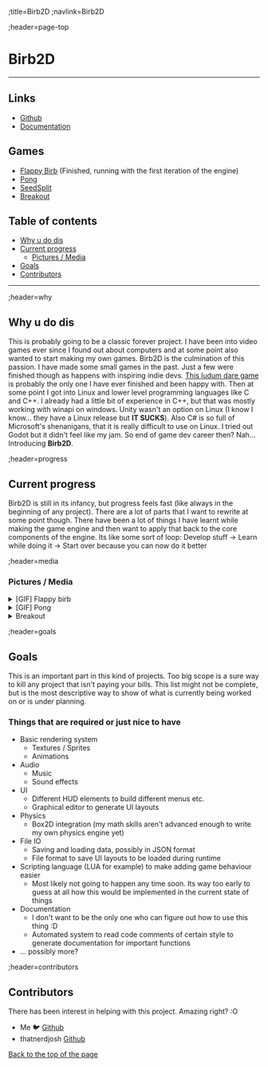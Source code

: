 ;title=Birb2D
;navlink=Birb2D

;header=page-top
# Birb2D
---
## Links
* [Github](https://github.com/Toasterbirb/Birb2D)
* [Documentation](./birb2d_docs/index.html)

## Games
* [Flappy Birb](https://github.com/Toasterbirb/Flappy-Birb) (Finished, running with the first iteration of the engine)
* [Pong](https://github.com/Toasterbirb/Pong)
* [SeedSplit](https://github.com/Toasterbirb/SeedSplit)
* [Breakout](https://github.com/Toasterbirb/Breakout)

## Table of contents
* [Why u do dis](#why)
* [Current progress](#progress)
	* [Pictures / Media](#media)
* [Goals](#goals)
* [Contributors](#contributors)
<break>

---

;header=why
## Why u do dis
This is probably going to be a classic forever project. I have been into video games ever since I found out about computers and at some point also wanted to start making my own games. Birb2D is the culmination of this passion. I have made some small games in the past. Just a few were finished though as happens with inspiring indie devs. [This ludum dare game](https://ldjam.com/events/ludum-dare/43/studyhard) is probably the only one I have ever finished and been happy with.
<break>
Then at some point I got into Linux and lower level programming languages like C and C++. I already had a little bit of experience in C++, but that was mostly working with winapi on windows. Unity wasn't an option on Linux (I know I know... they have a Linux release but **IT SUCKS**). Also C# is so full of Microsoft's shenanigans, that it is really difficult to use on Linux. I tried out Godot but it didn't feel like my jam. So end of game dev career then? Nah... Introducing **Birb2D**.

;header=progress
## Current progress
Birb2D is still in its infancy, but progress feels fast (like always in the beginning of any project). There are a lot of parts that I want to rewrite at some point though. There have been a lot of things I have learnt while making the game engine and then want to apply that back to the core components of the engine. Its like some sort of loop: Develop stuff -> Learn while doing it -> Start over because you can now do it better

<break>

;header=media
### Pictures / Media
<details>
	<summary>[GIF] Flappy birb</summary>

![Flappy Birb](https://github.com/Toasterbirb/Flappy-Birb/raw/main/press/flappy_birb.gif)

</details>

<details>
	<summary>[GIF] Pong</summary>

![Ping pong](./pics/pong.gif)

</details>

<details>
	<summary>Breakout</summary>

![Breakout](https://github.com/Toasterbirb/Breakout/raw/master/screenshot.png)

</details>

;header=goals
## Goals
This is an important part in this kind of projects. Too big scope is a sure way to kill any project that isn't paying your bills. This list might not be complete, but is the most descriptive way to show of what is currently being worked on or is under planning.
<break>
### Things that are required or just nice to have
* Basic rendering system
	* Textures / Sprites
	* Animations
* Audio
	* Music
	* Sound effects
* UI
	* Different HUD elements to build different menus etc.
	* Graphical editor to generate UI layouts
* Physics
	* Box2D integration (my math skills aren't advanced enough to write my own physics engine yet)
* File IO
	* Saving and loading data, possibly in JSON format
	* File format to save UI layouts to be loaded during runtime
* Scripting language (LUA for example) to make adding game behaviour easier
	* Most likely not going to happen any time soon. Its way too early to guess at all how this would be implemented in the current state of things
* Documentation
	* I don't want to be the only one who can figure out how to use this thing :D
	* Automated system to read code comments of certain style to generate documentation for important functions
* ... possibly more?

;header=contributors
## Contributors
There has been interest in helping with this project. Amazing right? :O
* Me 🐦 [Github](https://github.com/Toasterbirb)
* thatnerdjosh [Github](https://github.com/thatnerdjosh)

[Back to the top of the page](#page-top)
